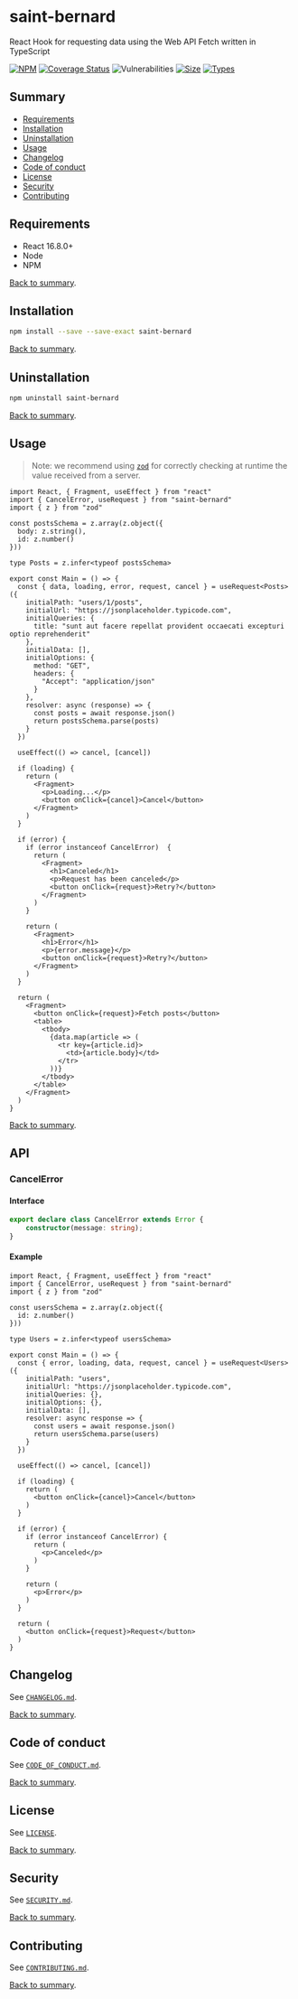 # saint-bernard

React Hook for requesting data using the Web API Fetch written in TypeScript

[![NPM](https://badgen.net/npm/v/saint-bernard)](https://www.npmjs.com/package/saint-bernard) [![Coverage Status](https://coveralls.io/repos/github/aminnairi/saint-bernard/badge.svg?branch=production)](https://coveralls.io/github/aminnairi/saint-bernard?branch=production) ![Vulnerabilities](https://badgen.net/snyk/aminnairi/saint-bernard) [![Size](https://badgen.net/bundlephobia/minzip/saint-bernard)](https://bundlephobia.com/package/saint-bernard@latest) [![Types](https://badgen.net/npm/types/saint-bernard)](https://github.com/aminnairi/saint-bernard)

## Summary

- [Requirements](#requirements)
- [Installation](#installation)
- [Uninstallation](#uninstallation)
- [Usage](#usage)
- [Changelog](#changelog)
- [Code of conduct](#code-of-conduct)
- [License](#license)
- [Security](#security)
- [Contributing](#contributing)

## Requirements

- React 16.8.0+
- Node
- NPM

[Back to summary](#summary).

## Installation

```bash
npm install --save --save-exact saint-bernard
```

[Back to summary](#summary).

## Uninstallation

```bash
npm uninstall saint-bernard
```

[Back to summary](#summary).

## Usage

> Note: we recommend using [`zod`](https://www.npmjs.com/package/zod) for correctly checking at runtime the value received from a server.

```tsx
import React, { Fragment, useEffect } from "react"
import { CancelError, useRequest } from "saint-bernard"
import { z } from "zod"

const postsSchema = z.array(z.object({
  body: z.string(),
  id: z.number()
}))

type Posts = z.infer<typeof postsSchema>

export const Main = () => {
  const { data, loading, error, request, cancel } = useRequest<Posts>({
    initialPath: "users/1/posts",
    initialUrl: "https://jsonplaceholder.typicode.com",
    initialQueries: {
      title: "sunt aut facere repellat provident occaecati excepturi optio reprehenderit"
    },
    initialData: [],
    initialOptions: {
      method: "GET",
      headers: {
        "Accept": "application/json"
      }
    },
    resolver: async (response) => {
      const posts = await response.json()
      return postsSchema.parse(posts)
    }
  })
  
  useEffect(() => cancel, [cancel])

  if (loading) {
    return (
      <Fragment>
        <p>Loading...</p>
        <button onClick={cancel}>Cancel</button>
      </Fragment>
    )
  }

  if (error) {
    if (error instanceof CancelError)  {
      return (
        <Fragment>
          <h1>Canceled</h1>
          <p>Request has been canceled</p>
          <button onClick={request}>Retry?</button>
        </Fragment>
      )
    }

    return (
      <Fragment>
        <h1>Error</h1>
        <p>{error.message}</p>
        <button onClick={request}>Retry?</button>
      </Fragment>
    )
  }

  return (
    <Fragment>
      <button onClick={request}>Fetch posts</button>
      <table>
        <tbody>
          {data.map(article => (
            <tr key={article.id}>
              <td>{article.body}</td>
            </tr>
          ))}
        </tbody>
      </table>
    </Fragment>
  )
}
```

[Back to summary](#summary).

## API

### CancelError

#### Interface

```typescript
export declare class CancelError extends Error {
    constructor(message: string);
}
```

#### Example

```tsx
import React, { Fragment, useEffect } from "react"
import { CancelError, useRequest } from "saint-bernard"
import { z } from "zod"

const usersSchema = z.array(z.object({
  id: z.number()
}))

type Users = z.infer<typeof usersSchema>

export const Main = () => {
  const { error, loading, data, request, cancel } = useRequest<Users>({
    initialPath: "users",
    initialUrl: "https://jsonplaceholder.typicode.com",
    initialQueries: {},
    initialOptions: {},
    initialData: [],
    resolver: async response => {
      const users = await response.json()
      return usersSchema.parse(users)
    } 
  })
  
  useEffect(() => cancel, [cancel]) 
  
  if (loading) {
    return (
      <button onClick={cancel}>Cancel</button>
    )
  }
  
  if (error) {
    if (error instanceof CancelError) {
      return (
        <p>Canceled</p>
      )
    }
    
    return (
      <p>Error</p>
    )
  }
  
  return (
    <button onClick={request}>Request</button>
  )
}
```

## Changelog

See [`CHANGELOG.md`](./CHANGELOG.md).

[Back to summary](#summary).

## Code of conduct

See [`CODE_OF_CONDUCT.md`](./CODE_OF_CONDUCT.md).

[Back to summary](#summary).

## License

See [`LICENSE`](./LICENSE).

[Back to summary](#summary).

## Security

See [`SECURITY.md`](./SECURITY.md).

[Back to summary](#summary).

## Contributing

See [`CONTRIBUTING.md`](./CONTRIBUTING.md).

[Back to summary](#summary).

